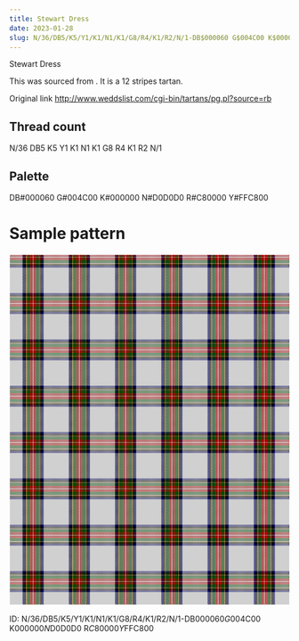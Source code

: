```yaml
---
title: Stewart Dress
date: 2023-01-28
slug: N/36/DB5/K5/Y1/K1/N1/K1/G8/R4/K1/R2/N/1-DB$000060 G$004C00 K$000000 N$D0D0D0 R$C80000 Y$FFC800
---
```

Stewart Dress

This was sourced from <no value>.  It is a 12 stripes tartan.

Original link http://www.weddslist.com/cgi-bin/tartans/pg.pl?source=rb

## Thread count
N/36 DB5 K5 Y1 K1 N1 K1 G8 R4 K1 R2 N/1

## Palette
DB#000060 G#004C00 K#000000 N#D0D0D0 R#C80000 Y#FFC800

# Sample pattern

![Tartan detail](tartan.png "N/36 DB5 K5 Y1 K1 N1 K1 G8 R4 K1 R2 N/1 tartan")

ID: N/36/DB5/K5/Y1/K1/N1/K1/G8/R4/K1/R2/N/1-DB$000060 G$004C00 K$000000 N$D0D0D0 R$C80000 Y$FFC800